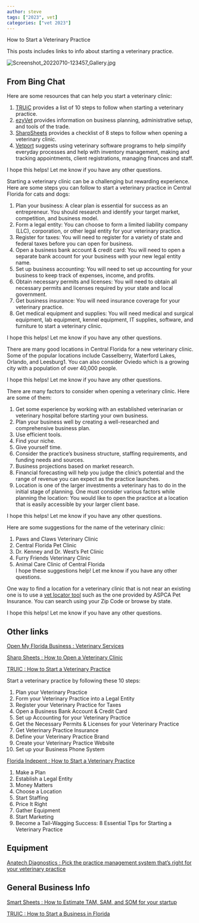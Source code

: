 ```yaml
---
author: steve
tags: ["2023", vet]
categories: ["vet 2023"]
---
```

How to Start a Veterinary Practice

This posts includes links to info about starting a veterinary practice.  

![Screenshot_20220710-123457_Gallery.jpg]({{site.pics_url}}/assets/media/Screenshot_20220710-123457_Gallery.jpg)

## From Bing Chat  

Here are some resources that can help you start a veterinary clinic:  

1. [TRUiC](https://howtostartanllc.com/business-ideas/veterinary) provides a list of 10 steps to follow when starting a veterinary practice.  
1. [ezyVet](https://www.ezyvet.com/) provides information on business planning, administrative setup, and tools of the trade.  
1. [SharpSheets]((https://sharpsheets.io/blog/how-to-open-a-veterinary-clinic/)  ) provides a checklist of 8 steps to follow when opening a veterinary clinic.  
1. [Vetport](https://www.vetport.com/) suggests using veterinary software programs to help simplify everyday processes and help with inventory management, making and tracking appointments, client registrations, managing finances and staff.  

I hope this helps! Let me know if you have any other questions.  

Starting a veterinary clinic can be a challenging but rewarding experience. Here are some steps you can follow to start a veterinary practice in Central Florida for cats and dogs:  

1. Plan your business: A clear plan is essential for success as an entrepreneur. You should research and identify your target market, competition, and business model.  
1. Form a legal entity: You can choose to form a limited liability company (LLC), corporation, or other legal entity for your veterinary practice.  
1. Register for taxes: You will need to register for a variety of state and federal taxes before you can open for business.  
1. Open a business bank account & credit card: You will need to open a separate bank account for your business with your new legal entity name.  
1. Set up business accounting: You will need to set up accounting for your business to keep track of expenses, income, and profits.  
1. Obtain necessary permits and licenses: You will need to obtain all necessary permits and licenses required by your state and local government.  
1. Get business insurance: You will need insurance coverage for your veterinary practice.
1. Get medical equipment and supplies: You will need medical and surgical equipment, lab equipment, kennel equipment, IT supplies, software, and furniture to start a veterinary clinic.  
  
I hope this helps! Let me know if you have any other questions.  
  
There are many good locations in Central Florida for a new veterinary clinic. Some of the popular locations include Casselberry, Waterford Lakes, Orlando, and Leesburg1. You can also consider Oviedo which is a growing city with a population of over 40,000 people.  
  
I hope this helps! Let me know if you have any other questions.  

There are many factors to consider when opening a veterinary clinic. Here are some of them:  

1. Get some experience by working with an established veterinarian or veterinary hospital before starting your own business.  
1. Plan your business well by creating a well-researched and comprehensive business plan.  
1. Use efficient tools.  
1. Find your niche.  
1. Give yourself time.  
1. Consider the practice’s business structure, staffing requirements, and funding needs and sources.  
1. Business projections based on market research.  
1. Financial forecasting will help you judge the clinic’s potential and the range of revenue you can expect as the practice launches.  
1. Location is one of the larger investments a veterinary has to do in the initial stage of planning. One must consider various factors while planning the location: You would like to open the practice at a location that is easily accessible by your larger client base.  
  
I hope this helps! Let me know if you have any other questions.  


Here are some suggestions for the name of the veterinary clinic:  

1. Paws and Claws Veterinary Clinic  
1. Central Florida Pet Clinic  
1. Dr. Kenney and Dr. West’s Pet Clinic  
1. Furry Friends Veterinary Clinic  
1. Animal Care Clinic of Central Florida  
I hope these suggestions help! Let me know if you have any other questions.  

One way to find a location for a veterinary clinic that is not near an existing one is to use a [vet locator tool](https://www.aspcapetinsurance.com/vet-locator/vet-clinics-by-zip-code/?zipCode=32765) such as the one provided by ASPCA Pet Insurance. You can search using your Zip Code or browse by state.  
  
I hope this helps! Let me know if you have any other questions.  



  
## Other links  

[Open My Florida Business : Veterinary Services](http://openmyfloridabusiness.gov/business/54/veterinary-services/)  

[Sharp Sheets : How to Open a Veterinary Clinic](https://sharpsheets.io/blog/how-to-open-a-veterinary-clinic/)  

[TRUIC : How to Start a Veterinary Practice](https://howtostartanllc.com/business-ideas/veterinary)  

Start a veterinary practice by following these 10 steps:
1. Plan your Veterinary Practice
1. Form your Veterinary Practice into a Legal Entity
1. Register your Veterinary Practice for Taxes
1. Open a Business Bank Account & Credit Card
1. Set up Accounting for your Veterinary Practice
1. Get the Necessary Permits & Licenses for your Veterinary Practice
1. Get Veterinary Practice Insurance
1. Define your Veterinary Practice Brand
1. Create your Veterinary Practice Website
1. Set up your Business Phone System

[Florida Indepent : How to Start a Veterinary Practice](https://floridaindependent.com/how-to-start-a-veterinary-practice/)  

1.  Make a Plan
1.  Establish a Legal Entity
1.  Money Matters
1.  Choose a Location
1.  Start Staffing
1.  Price It Right
1.  Gather Equipment
1.  Start Marketing
1. Become a Tail-Wagging Success: 8 Essential Tips for Starting a Veterinary Practice

## Equipment  

[Anatech Diagnostics : Pick the practice management system that’s right for your veterinary practice](https://www.antechdiagnostics.com/about/new-veterinary-practice/?utm_source=bing&utm_medium=cpc&utm_campaign=npp_vet_clinic&msclkid=78db4cb6ca6a1037cde3288dc3d45153)


## General Business Info  

[Smart Sheets : How to Estimate TAM, SAM, and SOM for your startup](https://sharpsheets.io/blog/how-to-estimate-total-addressable-market-for-your-business/)  

[TRUIC : How to Start a Business in Florida](https://howtostartanllc.com/start-a-business-in-florida)  

